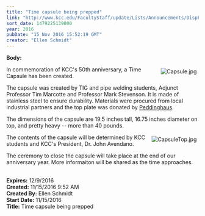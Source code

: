 ```yaml
---
title: "Time capsule being prepped"
link: "http://www.kcc.edu/FacultyStaff/update/Lists/Announcements/DispForm.aspx?ID=2328"
sort_date: 1479225139000
year: 2016
pubDate: "15 Nov 2016 15:52:19 GMT"
creator: "Ellen Schmidt"
---
```


<div><b>Body:</b> <div class="ExternalClassED662E3E680C47299A7B3F57035B2BF6"><p><img alt="Capsule.jpg" src="/FacultyStaff/update/Documents/Capsule.jpg" style="vertical-align:auto;float:right;margin:5px" />In commemoration of KCC's 50th anniversary, a Time Capsule has been created.</p>
<p>The capsule was created by TIG and pipe welding students, Adjunct Professor Tim Marcotte and Professor Mark Stevenson. It is made of stainless steel to ensure durability. Materials were procured from local industrial partners and the top plate was donated by <a href="http://www.peddinghaus.com/">Peddinghaus</a>. </p>
<p>The dimensions of the capsule are 19.5 inches tall, 16.75 inches diameter on top, and pretty heavy -- more than 40 pounds.</p>
<p><img alt="CapsuleTop.jpg" src="/FacultyStaff/update/Documents/CapsuleTop.jpg" style="vertical-align:auto;float:right;margin:5px" />The contents of the capsule will be determined by KCC students and KCC's President, Dr. John Avendano. </p>
<p>The ceremony to close the capsule will take place at the end of our anniversary year. More informaiton will be shared as the time approaches.<br /><br /></p></div></div>
<div><b>Expires:</b> 12/9/2016</div>
<div><b>Created:</b> 11/15/2016 9:52 AM</div>
<div><b>Created By:</b> Ellen Schmidt</div>
<div><b>Start Date:</b> 11/15/2016</div>
<div><b>Title:</b> Time capsule being prepped</div>
